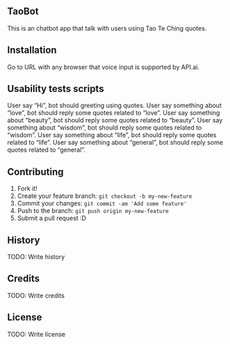 ## TaoBot
This is an chatbot app that talk with users using Tao Te Ching quotes.
## Installation
Go to URL with any browser that voice input is supported by API.ai.
## Usability tests scripts
 User say “Hi”, bot should greeting using quotes.
 User say something about “love”, bot should reply some quotes related to “love”.
 User say something about “beauty”, bot should reply some quotes related to “beauty”.
 User say something about “wisdom”, bot should reply some quotes related to “wisdom”.
 User say something about “life”, bot should reply some quotes related to “life”.
 User say something about “general”, bot should reply some quotes related to “general”.

## Contributing
1. Fork it!
2. Create your feature branch: `git checkout -b my-new-feature`
3. Commit your changes: `git commit -am 'Add some feature'`
4. Push to the branch: `git push origin my-new-feature`
5. Submit a pull request :D

## History
TODO: Write history
## Credits
TODO: Write credits
## License
TODO: Write license
